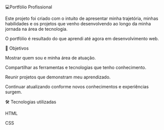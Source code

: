 💻Portfólio Profissional

Este projeto foi criado com o intuito de apresentar minha trajetória, minhas habilidades e os projetos que venho desenvolvendo ao longo da minha jornada na área de tecnologia.

O portfólio é resultado do que aprendi até agora em desenvolvimento web.

🎯 Objetivos

Mostrar quem sou e minha área de atuação.

Compartilhar as ferramentas e tecnologias que tenho conhecimento.

Reunir projetos que demonstram meu aprendizado.

Continuar atualizando conforme novos conhecimentos e experiências surgem.

🛠️ Tecnologias utilizadas

HTML

CSS
